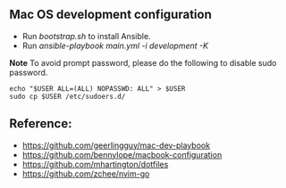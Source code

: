 ## Mac OS development configuration
* Run *bootstrap.sh* to install Ansible.
* Run *ansible-playbook main.yml -i development  -K*

**Note**
To avoid prompt password, please do the following to disable sudo password.
```
echo "$USER ALL=(ALL) NOPASSWD: ALL" > $USER
sudo cp $USER /etc/sudoers.d/
```

## Reference:
* <https://github.com/geerlingguy/mac-dev-playbook>
* <https://github.com/bennylope/macbook-configuration>
* <https://github.com/mhartington/dotfiles>
* <https://github.com/zchee/nvim-go>
